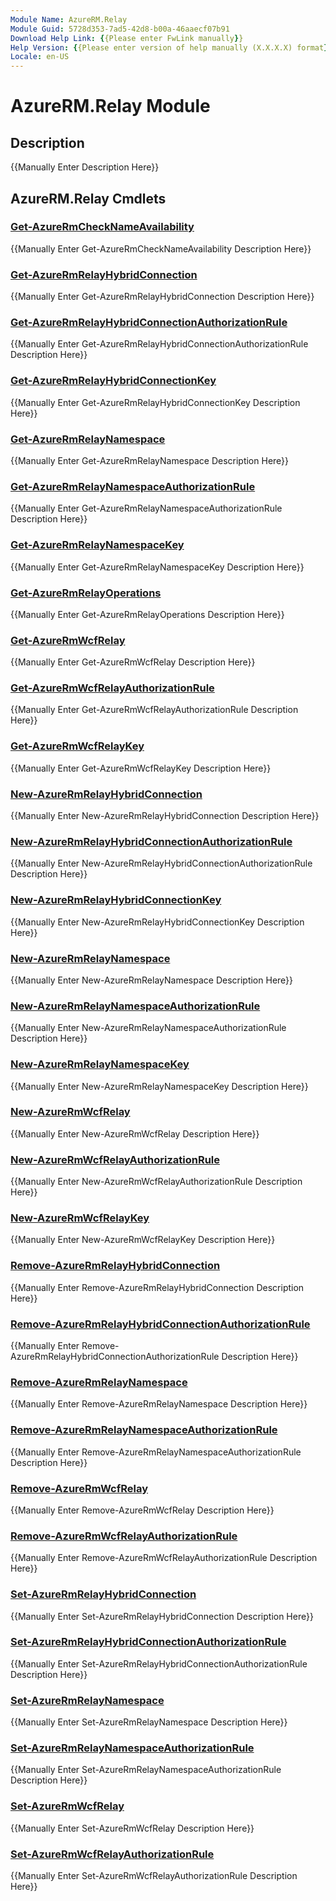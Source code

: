 ```yaml
---
Module Name: AzureRM.Relay
Module Guid: 5728d353-7ad5-42d8-b00a-46aaecf07b91
Download Help Link: {{Please enter FwLink manually}}
Help Version: {{Please enter version of help manually (X.X.X.X) format}}
Locale: en-US
---
```


# AzureRM.Relay Module
## Description
{{Manually Enter Description Here}}

## AzureRM.Relay Cmdlets
### [Get-AzureRmCheckNameAvailability](Get-AzureRmCheckNameAvailability.md)
{{Manually Enter Get-AzureRmCheckNameAvailability Description Here}}

### [Get-AzureRmRelayHybridConnection](Get-AzureRmRelayHybridConnection.md)
{{Manually Enter Get-AzureRmRelayHybridConnection Description Here}}

### [Get-AzureRmRelayHybridConnectionAuthorizationRule](Get-AzureRmRelayHybridConnectionAuthorizationRule.md)
{{Manually Enter Get-AzureRmRelayHybridConnectionAuthorizationRule Description Here}}

### [Get-AzureRmRelayHybridConnectionKey](Get-AzureRmRelayHybridConnectionKey.md)
{{Manually Enter Get-AzureRmRelayHybridConnectionKey Description Here}}

### [Get-AzureRmRelayNamespace](Get-AzureRmRelayNamespace.md)
{{Manually Enter Get-AzureRmRelayNamespace Description Here}}

### [Get-AzureRmRelayNamespaceAuthorizationRule](Get-AzureRmRelayNamespaceAuthorizationRule.md)
{{Manually Enter Get-AzureRmRelayNamespaceAuthorizationRule Description Here}}

### [Get-AzureRmRelayNamespaceKey](Get-AzureRmRelayNamespaceKey.md)
{{Manually Enter Get-AzureRmRelayNamespaceKey Description Here}}

### [Get-AzureRmRelayOperations](Get-AzureRmRelayOperations.md)
{{Manually Enter Get-AzureRmRelayOperations Description Here}}

### [Get-AzureRmWcfRelay](Get-AzureRmWcfRelay.md)
{{Manually Enter Get-AzureRmWcfRelay Description Here}}

### [Get-AzureRmWcfRelayAuthorizationRule](Get-AzureRmWcfRelayAuthorizationRule.md)
{{Manually Enter Get-AzureRmWcfRelayAuthorizationRule Description Here}}

### [Get-AzureRmWcfRelayKey](Get-AzureRmWcfRelayKey.md)
{{Manually Enter Get-AzureRmWcfRelayKey Description Here}}

### [New-AzureRmRelayHybridConnection](New-AzureRmRelayHybridConnection.md)
{{Manually Enter New-AzureRmRelayHybridConnection Description Here}}

### [New-AzureRmRelayHybridConnectionAuthorizationRule](New-AzureRmRelayHybridConnectionAuthorizationRule.md)
{{Manually Enter New-AzureRmRelayHybridConnectionAuthorizationRule Description Here}}

### [New-AzureRmRelayHybridConnectionKey](New-AzureRmRelayHybridConnectionKey.md)
{{Manually Enter New-AzureRmRelayHybridConnectionKey Description Here}}

### [New-AzureRmRelayNamespace](New-AzureRmRelayNamespace.md)
{{Manually Enter New-AzureRmRelayNamespace Description Here}}

### [New-AzureRmRelayNamespaceAuthorizationRule](New-AzureRmRelayNamespaceAuthorizationRule.md)
{{Manually Enter New-AzureRmRelayNamespaceAuthorizationRule Description Here}}

### [New-AzureRmRelayNamespaceKey](New-AzureRmRelayNamespaceKey.md)
{{Manually Enter New-AzureRmRelayNamespaceKey Description Here}}

### [New-AzureRmWcfRelay](New-AzureRmWcfRelay.md)
{{Manually Enter New-AzureRmWcfRelay Description Here}}

### [New-AzureRmWcfRelayAuthorizationRule](New-AzureRmWcfRelayAuthorizationRule.md)
{{Manually Enter New-AzureRmWcfRelayAuthorizationRule Description Here}}

### [New-AzureRmWcfRelayKey](New-AzureRmWcfRelayKey.md)
{{Manually Enter New-AzureRmWcfRelayKey Description Here}}

### [Remove-AzureRmRelayHybridConnection](Remove-AzureRmRelayHybridConnection.md)
{{Manually Enter Remove-AzureRmRelayHybridConnection Description Here}}

### [Remove-AzureRmRelayHybridConnectionAuthorizationRule](Remove-AzureRmRelayHybridConnectionAuthorizationRule.md)
{{Manually Enter Remove-AzureRmRelayHybridConnectionAuthorizationRule Description Here}}

### [Remove-AzureRmRelayNamespace](Remove-AzureRmRelayNamespace.md)
{{Manually Enter Remove-AzureRmRelayNamespace Description Here}}

### [Remove-AzureRmRelayNamespaceAuthorizationRule](Remove-AzureRmRelayNamespaceAuthorizationRule.md)
{{Manually Enter Remove-AzureRmRelayNamespaceAuthorizationRule Description Here}}

### [Remove-AzureRmWcfRelay](Remove-AzureRmWcfRelay.md)
{{Manually Enter Remove-AzureRmWcfRelay Description Here}}

### [Remove-AzureRmWcfRelayAuthorizationRule](Remove-AzureRmWcfRelayAuthorizationRule.md)
{{Manually Enter Remove-AzureRmWcfRelayAuthorizationRule Description Here}}

### [Set-AzureRmRelayHybridConnection](Set-AzureRmRelayHybridConnection.md)
{{Manually Enter Set-AzureRmRelayHybridConnection Description Here}}

### [Set-AzureRmRelayHybridConnectionAuthorizationRule](Set-AzureRmRelayHybridConnectionAuthorizationRule.md)
{{Manually Enter Set-AzureRmRelayHybridConnectionAuthorizationRule Description Here}}

### [Set-AzureRmRelayNamespace](Set-AzureRmRelayNamespace.md)
{{Manually Enter Set-AzureRmRelayNamespace Description Here}}

### [Set-AzureRmRelayNamespaceAuthorizationRule](Set-AzureRmRelayNamespaceAuthorizationRule.md)
{{Manually Enter Set-AzureRmRelayNamespaceAuthorizationRule Description Here}}

### [Set-AzureRmWcfRelay](Set-AzureRmWcfRelay.md)
{{Manually Enter Set-AzureRmWcfRelay Description Here}}

### [Set-AzureRmWcfRelayAuthorizationRule](Set-AzureRmWcfRelayAuthorizationRule.md)
{{Manually Enter Set-AzureRmWcfRelayAuthorizationRule Description Here}}

